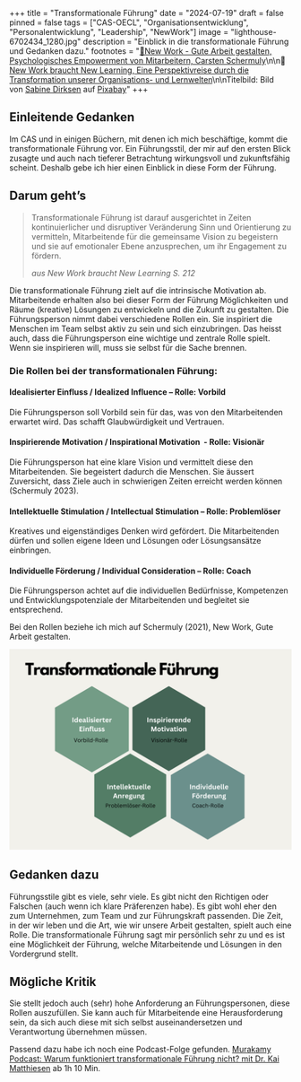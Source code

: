 +++
title = "Transformationale Führung"
date = "2024-07-19"
draft = false
pinned = false
tags = ["CAS-OECL", "Organisationsentwicklung", "Personalentwicklung", "Leadership", "NewWork"]
image = "lighthouse-6702434_1280.jpg"
description = "Einblick in die transformationale Führung und Gedanken dazu."
footnotes = "[📘New Work - Gute Arbeit gestalten, Psychologisches Empowerment von Mitarbeitern, Carsten Schermuly](https://www.exlibris.ch/de/buecher-buch/deutschsprachige-buecher/carsten-c-schermuly/new-work-gute-arbeit-gestalten/id/9783648176290/)\n\n📘[New Work braucht New Learning, Eine Perspektivreise durch die Transformation unserer Organisations- und Lernwelten](https://www.exlibris.ch/de/buecher-buch/deutschsprachige-buecher/jan-foelsing/new-work-braucht-new-learning/id/9783658327576/)\n\nTitelbild: Bild von [Sabine Dirksen](https://pixabay.com/de/users/penphoto-22279946/?utm_source=link-attribution&utm_medium=referral&utm_campaign=image&utm_content=6702434) auf [Pixabay](https://pixabay.com/de//?utm_source=link-attribution&utm_medium=referral&utm_campaign=image&utm_content=6702434)"
+++
## Einleitende Gedanken

Im CAS und in einigen Büchern, mit denen ich mich beschäftige, kommt die transformationale Führung vor. Ein Führungsstil, der mir auf den ersten Blick zusagte und auch nach tieferer Betrachtung wirkungsvoll und zukunftsfähig scheint. Deshalb gebe ich hier einen Einblick in diese Form der Führung. 

## Darum geht’s

> Transformationale Führung ist darauf ausgerichtet in Zeiten kontinuierlicher und disruptiver Veränderung Sinn und Orientierung zu vermitteln, Mitarbeitende für die gemeinsame Vision zu begeistern und sie auf emotionaler Ebene anzusprechen, um ihr Engagement zu fördern. 
>
> *aus New Work braucht New Learning S. 212*

Die transformationale Führung zielt auf die intrinsische Motivation ab. Mitarbeitende erhalten also bei dieser Form der Führung Möglichkeiten und Räume (kreative) Lösungen zu entwickeln und die Zukunft zu gestalten. Die Führungsperson nimmt dabei verschiedene Rollen ein. Sie inspiriert die Menschen im Team selbst aktiv zu sein und sich einzubringen. Das heisst auch, dass die Führungsperson eine wichtige und zentrale Rolle spielt. Wenn sie inspirieren will, muss sie selbst für die Sache brennen.

### Die Rollen bei der transformationalen Führung: 

#### Idealisierter Einfluss / Idealized Influence – Rolle: Vorbild

Die Führungsperson soll Vorbild sein für das, was von den Mitarbeitenden erwartet wird. Das schafft Glaubwürdigkeit und Vertrauen. 

#### Inspirierende Motivation / Inspirational Motivation  - Rolle: Visionär 

Die Führungsperson hat eine klare Vision und vermittelt diese den Mitarbeitenden. Sie begeistert dadurch die Menschen. Sie äussert Zuversicht, dass Ziele auch in schwierigen Zeiten erreicht werden können (Schermuly 2023).

#### Intellektuelle Stimulation / Intellectual Stimulation – Rolle: Problemlöser 

Kreatives und eigenständiges Denken wird gefördert. Die Mitarbeitenden dürfen und sollen eigene Ideen und Lösungen oder Lösungsansätze einbringen. 

#### Individuelle Förderung / Individual Consideration – Rolle: Coach

Die Führungsperson achtet auf die individuellen Bedürfnisse, Kompetenzen und Entwicklungspotenziale der Mitarbeitenden und begleitet sie entsprechend. 

Bei den Rollen beziehe ich mich auf Schermuly (2021), New Work, Gute Arbeit gestalten.

![Eigene Visualisierung in Anlehnung an Schermuly (2021)](transformationale-fu-hrung-3.png)

## Gedanken dazu

Führungsstile gibt es viele, sehr viele. Es gibt nicht den Richtigen oder Falschen (auch wenn ich klare Präferenzen habe). Es gibt wohl eher den zum Unternehmen, zum Team und zur Führungskraft passenden. Die Zeit, in der wir leben und die Art, wie wir unsere Arbeit gestalten, spielt auch eine Rolle. Die transformationale Führung sagt mir persönlich sehr zu und es ist eine Möglichkeit der Führung, welche Mitarbeitende und Lösungen in den Vordergrund stellt. 

## Mögliche Kritik

Sie stellt jedoch auch (sehr) hohe Anforderung an Führungspersonen, diese Rollen auszufüllen. Sie kann auch für Mitarbeitende eine Herausforderung sein, da sich auch diese mit sich selbst auseinandersetzen und Verantwortung übernehmen müssen.

Passend dazu habe ich noch eine Podcast-Folge gefunden. [Murakamy Podcast: Warum funktioniert transformationale Führung nicht? mit Dr. Kai Matthiesen](https://open.spotify.com/episode/5M9pppSAQLRl0ZbBMam7zk) ab 1h 10 Min.